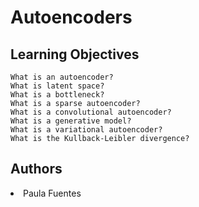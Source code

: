 # Autoencoders

## Learning Objectives

    What is an autoencoder?
    What is latent space?
    What is a bottleneck?
    What is a sparse autoencoder?
    What is a convolutional autoencoder?
    What is a generative model?
    What is a variational autoencoder?
    What is the Kullback-Leibler divergence?

## Authors
<li> Paula Fuentes </li>
